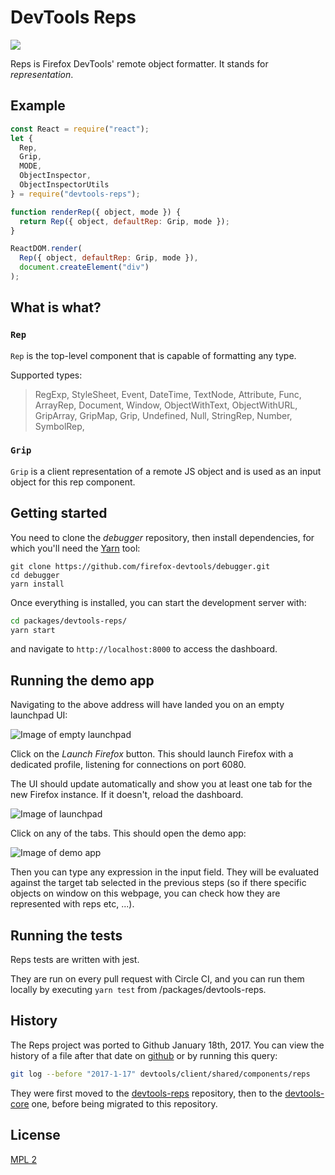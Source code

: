 # DevTools Reps

![](http://g.recordit.co/IxhfRP8pNf.gif)

Reps is Firefox DevTools' remote object formatter. It stands for _representation_.

## Example

```js
const React = require("react");
let {
  Rep,
  Grip,
  MODE,
  ObjectInspector,
  ObjectInspectorUtils
} = require("devtools-reps");

function renderRep({ object, mode }) {
  return Rep({ object, defaultRep: Grip, mode });
}

ReactDOM.render(
  Rep({ object, defaultRep: Grip, mode }),
  document.createElement("div")
);
```

## What is what?

### `Rep`

`Rep` is the top-level component that is capable of formatting any type.

Supported types:

> RegExp, StyleSheet, Event, DateTime, TextNode, Attribute, Func, ArrayRep, Document, Window, ObjectWithText, ObjectWithURL, GripArray, GripMap, Grip, Undefined, Null, StringRep, Number, SymbolRep,

### `Grip`

`Grip` is a client representation of a remote JS object and is used as an input object for this rep component.

## Getting started

You need to clone the *debugger* repository, then install dependencies, for which you'll need the [Yarn](https://yarnpkg.com/en/) tool:

```
git clone https://github.com/firefox-devtools/debugger.git
cd debugger
yarn install
```

Once everything is installed, you can start the development server with:

```bash
cd packages/devtools-reps/
yarn start
```

and navigate to `http://localhost:8000` to access the dashboard.

## Running the demo app

Navigating to the above address will have landed you on an empty launchpad UI:

![Image of empty launchpad](./images/empty-launchpad.png)

Click on the _Launch Firefox_ button. This should launch Firefox with a dedicated profile, listening for connections on port 6080.

The UI should update automatically and show you at least one tab for the new Firefox instance. If it doesn't, reload the dashboard.

![Image of launchpad](./images/launchpad-app.png)

Click on any of the tabs. This should open the demo app:

![Image of demo app](./images/demo-app.png)

Then you can type any expression in the input field. They will be evaluated against the target tab selected in the previous steps (so if there specific objects on window on this webpage, you can check how they are represented with reps etc, ...).

## Running the tests

Reps tests are written with jest.

They are run on every pull request with Circle CI, and you can run them locally by executing `yarn test` from /packages/devtools-reps.

## History

The Reps project was ported to Github January 18th, 2017. You can view the history of a file after that date on [github][history] or by running this query:

```bash
git log --before "2017-1-17" devtools/client/shared/components/reps
```

They were first moved to the [devtools-reps][gh-devtools-reps] repository, then to the [devtools-core][gh-devtools-core] one, before being migrated to this repository.

[history]: https://github.com/mozilla/gecko-dev/commits/master/devtools/client/shared/components/reps
[gh-devtools-reps]:
https://github.com/firefox-devtools/reps/commits/master
[gh-devtools-core]:
https://github.com/firefox-devtools/devtools-core/commits/5ba3d6f6a44def9978a983edd6f2f89747dca2c7/packages/devtools-reps

## License

[MPL 2](./LICENSE)
